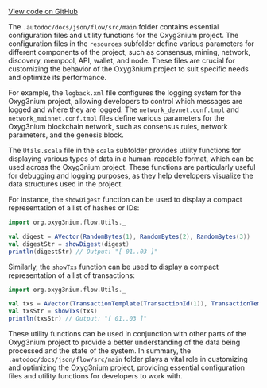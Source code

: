 [View code on GitHub](https://github.com/oxyg3nium/oxyg3nium/.autodoc/docs/json/flow/src/main)

The `.autodoc/docs/json/flow/src/main` folder contains essential configuration files and utility functions for the Oxyg3nium project. The configuration files in the `resources` subfolder define various parameters for different components of the project, such as consensus, mining, network, discovery, mempool, API, wallet, and node. These files are crucial for customizing the behavior of the Oxyg3nium project to suit specific needs and optimize its performance.

For example, the `logback.xml` file configures the logging system for the Oxyg3nium project, allowing developers to control which messages are logged and where they are logged. The `network_devnet.conf.tmpl` and `network_mainnet.conf.tmpl` files define various parameters for the Oxyg3nium blockchain network, such as consensus rules, network parameters, and the genesis block.

The `Utils.scala` file in the `scala` subfolder provides utility functions for displaying various types of data in a human-readable format, which can be used across the Oxyg3nium project. These functions are particularly useful for debugging and logging purposes, as they help developers visualize the data structures used in the project.

For instance, the `showDigest` function can be used to display a compact representation of a list of hashes or IDs:

```scala
import org.oxyg3nium.flow.Utils._

val digest = AVector(RandomBytes(1), RandomBytes(2), RandomBytes(3))
val digestStr = showDigest(digest)
println(digestStr) // Output: "[ 01..03 ]"
```

Similarly, the `showTxs` function can be used to display a compact representation of a list of transactions:

```scala
import org.oxyg3nium.flow.Utils._

val txs = AVector(TransactionTemplate(TransactionId(1)), TransactionTemplate(TransactionId(2)), TransactionTemplate(TransactionId(3)))
val txsStr = showTxs(txs)
println(txsStr) // Output: "[ 01..03 ]"
```

These utility functions can be used in conjunction with other parts of the Oxyg3nium project to provide a better understanding of the data being processed and the state of the system. In summary, the `.autodoc/docs/json/flow/src/main` folder plays a vital role in customizing and optimizing the Oxyg3nium project, providing essential configuration files and utility functions for developers to work with.
